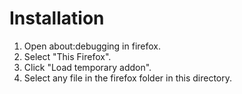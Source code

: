# Installation

1. Open about:debugging in firefox.
2. Select "This Firefox".
3. Click "Load temporary addon".
4. Select any file in the firefox folder in this directory.
